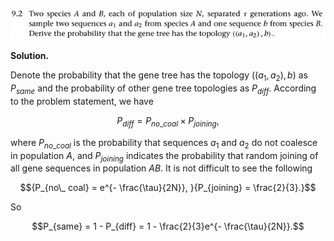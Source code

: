 <p>
  <img src=img/9.2-P.png>
</p>

**Solution.**

Denote the probability that the gene tree has the topology
$\left( \left( a_{1},a_{2} \right),b \right)$ as $P_{same}$ and the
probability of other gene tree topologies as $P_{diff}$. According to
the problem statement, we have

$$P_{diff} = P_{no\_ coal} \times P_{joining},$$

where $P_{no\_ coal}$ is the probability that sequences $a_{1}$ and
$a_{2}$ do not coalesce in population $A$, and $P_{joining}$ indicates
the probability that random joining of all gene sequences in population
$AB$. It is not difficult to see the following

$${P_{no\_ coal} = e^{- \frac{\tau}{2N}},
}{P_{joining} = \frac{2}{3}.}$$

So

$$P_{same} = 1 - P_{diff} = 1 - \frac{2}{3}e^{- \frac{\tau}{2N}}.$$
